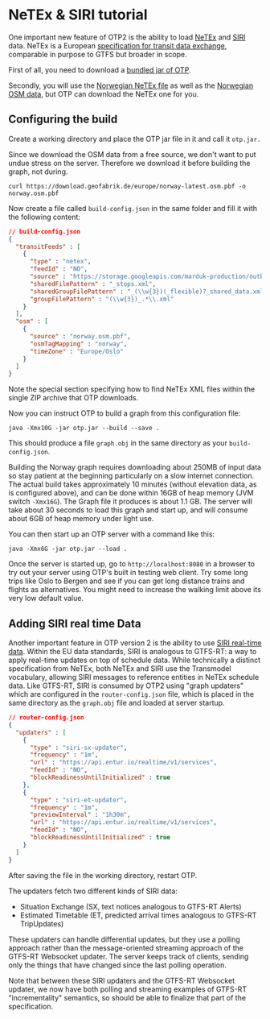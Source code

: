 # NeTEx & SIRI tutorial

One important new feature of OTP2 is the ability to
load [NeTEx](https://en.wikipedia.org/wiki/NeTEx) and [SIRI](https://en.wikipedia.org/wiki/Service_Interface_for_Real_Time_Information) 
data. NeTEx is a European [specification for transit data exchange](http://netex-cen.eu), comparable in purpose to
GTFS but broader in scope. 

First of all, you need to download a [bundled jar of OTP](Getting-OTP.md).

Secondly, you will use the [Norwegian NeTEx file](https://developer.entur.org/pages-intro-files) as
well as the [Norwegian OSM data](http://download.geofabrik.de/europe/norway.html), but OTP can download the NeTEx one for you.

## Configuring the build

Create a working directory and place the OTP jar file in it and call it `otp.jar.`

Since we download the OSM data from a free source, we don't want to put undue stress on the server.
Therefore we download it before building the graph, not during.

```
curl https://download.geofabrik.de/europe/norway-latest.osm.pbf -o norway.osm.pbf
```

Now create a file called `build-config.json` in the same folder and fill it with the following
content:

<!-- build-config BEGIN -->
<!-- NOTE! This section is auto-generated. Do not change, change doc in code instead. -->

```JSON
// build-config.json
{
  "transitFeeds" : [
    {
      "type" : "netex",
      "feedId" : "NO",
      "source" : "https://storage.googleapis.com/marduk-production/outbound/netex/rb_norway-aggregated-netex.zip",
      "sharedFilePattern" : "_stops.xml",
      "sharedGroupFilePattern" : "_(\\w{3})(_flexible)?_shared_data.xml",
      "groupFilePattern" : "(\\w{3})_.*\\.xml"
    }
  ],
  "osm" : [
    {
      "source" : "norway.osm.pbf",
      "osmTagMapping" : "norway",
      "timeZone" : "Europe/Oslo"
    }
  ]
}
```

<!-- build-config END -->

Note the special section specifying how to find NeTEx XML files within the single ZIP archive that
OTP downloads.

Now you can instruct OTP to build a graph from this configuration file:

`java -Xmx10G -jar otp.jar --build --save .`

This should produce a file `graph.obj` in the same directory as your `build-config.json`.

Building the Norway graph requires downloading about 250MB of input data so stay patient at the beginning
particularly on a slow internet connection.
The actual build takes approximately 10 minutes (without elevation data, as is configured above), 
and can be done within 16GB of heap memory (JVM switch `-Xmx16G`). The Graph file it produces is 
about 1.1 GB. The server will take about 30 seconds to load this graph and start up, and will 
consume about 6GB of heap memory under light use.

You can then start up an OTP server with a command like this:

`java -Xmx6G -jar otp.jar --load .`

Once the server is started up, go to `http://localhost:8080` in a browser to try out your server
using OTP's built in testing web client. Try some long trips like Oslo to Bergen and see if you can
get long distance trains and flights as alternatives. You might need to increase the walking limit
above its very low default value.

## Adding SIRI real time Data

Another important feature in OTP version 2 is the ability to
use [SIRI real-time data](https://en.wikipedia.org/wiki/Service_Interface_for_Real_Time_Information).
Within the EU data standards, SIRI is analogous to GTFS-RT: a way to apply real-time updates on top
of schedule data. While technically a distinct specification from NeTEx, both NeTEx and SIRI use the
Transmodel vocabulary, allowing SIRI messages to reference entities in NeTEx schedule data. Like
GTFS-RT, SIRI is consumed by OTP2 using "graph updaters" which are configured in
the `router-config.json` file, which is placed in the same directory as the `graph.obj` file and
loaded at server startup.

<!-- router-config BEGIN -->
<!-- NOTE! This section is auto-generated. Do not change, change doc in code instead. -->

```JSON
// router-config.json
{
  "updaters" : [
    {
      "type" : "siri-sx-updater",
      "frequency" : "1m",
      "url" : "https://api.entur.io/realtime/v1/services",
      "feedId" : "NO",
      "blockReadinessUntilInitialized" : true
    },
    {
      "type" : "siri-et-updater",
      "frequency" : "1m",
      "previewInterval" : "1h30m",
      "url" : "https://api.entur.io/realtime/v1/services",
      "feedId" : "NO",
      "blockReadinessUntilInitialized" : true
    }
  ]
}
```

<!-- router-config END -->

After saving the file in the working directory, restart OTP.

The updaters fetch two different kinds of SIRI data:

- Situation Exchange (SX, text notices analogous to GTFS-RT Alerts)
- Estimated Timetable (ET, predicted arrival times analogous to GTFS-RT TripUpdates)

These updaters can handle differential updates, but they use a polling approach rather than the
message-oriented streaming approach of the GTFS-RT Websocket updater. The server keeps track of
clients, sending only the things that have changed since the last polling operation.

Note that between these SIRI updaters and the GTFS-RT Websocket updater, we now have both polling
and streaming examples of GTFS-RT "incrementality" semantics, so should be able to finalize that
part of the specification.